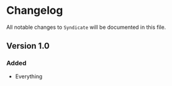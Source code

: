 # Changelog

All notable changes to `Syndicate` will be documented in this file.

## Version 1.0

### Added
- Everything
